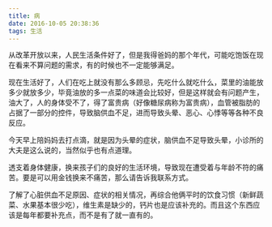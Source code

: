 ```yaml
---
title: 病
date: 2016-10-05 20:38:36
tags: 生活
---
```

从改革开放以来，人民生活条件好了，但是我得爸妈的那个年代，可能吃饱饭在现在看来不算问题的需求，有的时候也不一定能够满足。

现在生活好了，人们在吃上就没有那么多顾忌，先吃什么就吃什么，菜里的油能放多少就放多少，毕竟油放的多一点菜的味道会比较好，但是这样就会有问题产生，油大了，人的身体受不了，得了富贵病（好像糖尿病称为富贵病），血管被脂肪的占据了一部分的控件，导致脑供血不足，进而导致头晕、恶心、心悸等等各种不良反应。

今天早上陪妈妈去打点滴，就是因为头晕的症状，脑供血不足导致头晕，小诊所的大夫是这么说的，当然似乎也有点道理。

透支着身体健康，换来孩子们的良好的生活环境，导致现在遭受着与年龄不符的痛苦。要是可以用金钱换来不痛苦，那么请告诉我联系方式。

了解了心脏供血不足原因、症状的相关情况，再综合他俩平时的饮食习惯（新鲜蔬菜、水果基本很少吃），维生素是缺少的，钙片也是应该补充的。而且这个东西应该是每年都要补充点，而不是有了就一直有的。
